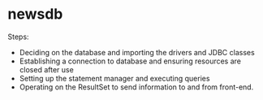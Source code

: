 # newsdb

Steps:
- Deciding on the database and importing the drivers and JDBC classes
- Establishing a connection to database and ensuring resources are closed after use
- Setting up the statement manager and executing queries
- Operating on the ResultSet to send information to and from front-end.
